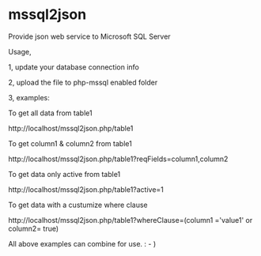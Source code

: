 mssql2json
==========

Provide json web service to Microsoft SQL Server 

Usage,

1, update your database connection info

2, upload the file to php-mssql enabled folder

3, examples:

To get all data from table1

http://localhost/mssql2json.php/table1

To get column1 & column2 from table1

http://localhost/mssql2json.php/table1?reqFields=column1,column2

To get data only active from table1

http://localhost/mssql2json.php/table1?active=1

To get data with a custumize where clause

http://localhost/mssql2json.php/table1?whereClause=(column1 ='value1' or column2= true)

All above examples can combine for use. : - )


